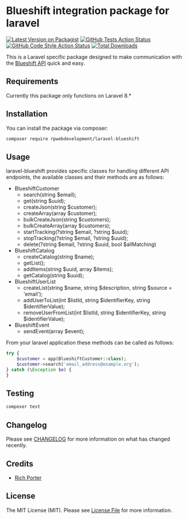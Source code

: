 
# Blueshift integration package for laravel

[![Latest Version on Packagist](https://img.shields.io/packagist/v/rpwebdevelopment/laravel-blueshift.svg?style=flat-square)](https://packagist.org/packages/rpwebdevelopment/laravel-blueshift)
[![GitHub Tests Action Status](https://img.shields.io/github/workflow/status/rpwebdevelopment/laravel-blueshift/run-tests?label=tests)](https://github.com/rpwebdevelopment/laravel-blueshift/actions?query=workflow%3Arun-tests+branch%3Amain)
[![GitHub Code Style Action Status](https://img.shields.io/github/workflow/status/rpwebdevelopment/laravel-blueshift/Check%20&%20fix%20styling?label=code%20style)](https://github.com/rpwebdevelopment/laravel-blueshift/actions?query=workflow%3A"Check+%26+fix+styling"+branch%3Amain)
[![Total Downloads](https://img.shields.io/packagist/dt/rpwebdevelopment/laravel-blueshift.svg?style=flat-square)](https://packagist.org/packages/rpwebdevelopment/laravel-blueshift)

This is a Laravel specific package designed to make communication with the [Blueshift API](https://developer.blueshift.com/reference/welcome) quick and easy.

## Requirements

Currently this package only functions on Laravel 8.*

## Installation

You can install the package via composer:

```bash
composer require rpwebdevelopment/laravel-blueshift
```

## Usage

laravel-blueshift provides specific classes for handling different API endpoints, the available classes and their methods are as follows:

- BlueshiftCustomer
    - search(string $email);
    - get(string $uuid); 
    - createJson(string $customer);
    - createArray(array $customer);
    - bulkCreateJson(string $customers);
    - bulkCreateArray(array $customers);
    - startTracking(?string $email, ?string $uuid);
    - stopTracking(?string $email, ?string $uuid);
    - delete(?string $email, ?string $uuid, bool $allMatching)
- BlueshiftCatalog
    - createCatalog(string $name);
    - getList();
    - addItems(string $uuid, array $items);
    - getCatalog(string $uuid);
- BlueshiftUserList
    - createList(string $name, string $description, string $source = 'email');
    - addUserToList(int $listId, string $identifierKey, string $identifierValue);
    - removeUserFromList(int $listId, string $identifierKey, string $identifierValue);
- BlueshiftEvent
    - sendEvent(array $event);
      
From your laravel application these methods can be called as follows:
```php
try {
    $customer = app(BlueshiftCustomer::class);
    $customer->search('email_address@example.org');
} catch (\Exception $e) {
}
```

## Testing

```bash
composer test
```

## Changelog

Please see [CHANGELOG](CHANGELOG.md) for more information on what has changed recently.

## Credits

- [Rich Porter](https://github.com/rpwebdevelopment)

## License

The MIT License (MIT). Please see [License File](LICENSE.md) for more information.
